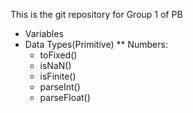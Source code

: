 This is the git repository for Group 1 of PB

- Variables
- Data Types(Primitive)
** Numbers:
  - toFixed()
  - isNaN()
  - isFinite()
  - parseInt()
  - parseFloat()
